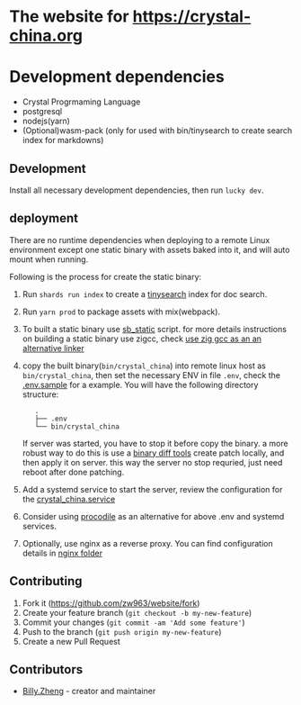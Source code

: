 # The website for https://crystal-china.org

# Development dependencies

- Crystal Progrmaming Language
- postgresql
- nodejs(yarn)
- (Optional)wasm-pack (only for used with bin/tinysearch to create search index for markdowns)

## Development

Install all necessary development dependencies, then run `lucky dev`.

## deployment

There are no runtime dependencies when deploying to a remote Linux environment except
one static binary with assets baked into it, and will auto mount when running.

Following is the process for create the static binary:

1. Run `shards run index` to create a [tinysearch](https://github.com/tinysearch/tinysearch) index for doc search.

2. Run `yarn prod` to package assets with mix(webpack).

3. To built a static binary use [sb_static](https://github.com/crystal-china/magic-haversack/blob/main/bin/sb_static) script.
   for more details instructions on building a static binary use zigcc, check [use zig gcc as an an alternative linker](https://github.com/crystal-china/magic-haversack/blob/main/docs/use_zig_cc_as_an_alternative_linker.md)

4. copy the built binary(`bin/crystal_china`) into remote linux host as `bin/crystal_china`, then 
   set the necessary ENV in file `.env`, check the [.env.sample](/.env.sample) for a example.
   You will have the following directory structure:
	```
	   .
	   ├── .env
	   └── bin/crystal_china
	```
    If server was started, you have to stop it before copy the binary. a more robust way to do this 
    is use a [binary diff tools](https://github.com/petervas/bsdifflib/) create patch locally, and then apply it on server.
    this way the server no stop requried, just need reboot after done patching.

5. Add a systemd service to start the server, review the configuration for the [crystal_china.service](/nginx/crystal_china.service)

6. Consider using [procodile](https://github.com/crystal-china/procodile) as an alternative for above .env and systemd services.

7. Optionally, use nginx as a reverse proxy. You can find configuration details in [nginx folder](/nginx)

## Contributing

1. Fork it (<https://github.com/zw963/website/fork>)
2. Create your feature branch (`git checkout -b my-new-feature`)
3. Commit your changes (`git commit -am 'Add some feature'`)
4. Push to the branch (`git push origin my-new-feature`)
5. Create a new Pull Request

## Contributors

- [Billy.Zheng](https://github.com/zw963) - creator and maintainer
